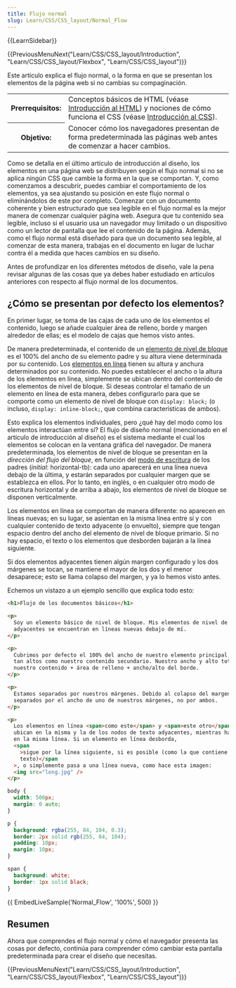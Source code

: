 ```yaml
---
title: Flujo normal
slug: Learn/CSS/CSS_layout/Normal_Flow
---
```


{{LearnSidebar}}

{{PreviousMenuNext("Learn/CSS/CSS_layout/Introduction", "Learn/CSS/CSS_layout/Flexbox", "Learn/CSS/CSS_layout")}}

Este artículo explica el flujo normal, o la forma en que se presentan los elementos de la página web si no cambias su compaginación.

<table>
  <tbody>
    <tr>
      <th scope="row">Prerrequisitos:</th>
      <td>
        Conceptos básicos de HTML (véase
        <a href="/es/docs/Learn/HTML/Introduccion_a_HTML"
          >Introducción al HTML</a
        >) y nociones de cómo funciona el CSS (véase
        <a href="/es/docs/Learn/CSS/First_steps">Introducción al CSS</a>).
      </td>
    </tr>
    <tr>
      <th scope="row">Objetivo:</th>
      <td>
        Conocer cómo los navegadores presentan de forma predeterminada las
        páginas web antes de comenzar a hacer cambios.
      </td>
    </tr>
  </tbody>
</table>

Como se detalla en el último artículo de introducción al diseño, los elementos en una página web se distribuyen según el flujo normal si no se aplica ningún CSS que cambie la forma en la que se comportan. Y, como comenzamos a descubrir, puedes cambiar el comportamiento de los elementos, ya sea ajustando su posición en este flujo normal o eliminándolos de este por completo. Comenzar con un documento coherente y bien estructurado que sea legible en el flujo normal es la mejor manera de comenzar cualquier página web. Asegura que tu contenido sea legible, incluso si el usuario usa un navegador muy limitado o un dispositivo como un lector de pantalla que lee el contenido de la página. Además, como el flujo normal está diseñado para que un documento sea legible, al comenzar de esta manera, trabajas en el documento en lugar de luchar contra él a medida que haces cambios en su diseño.

Antes de profundizar en los diferentes métodos de diseño, vale la pena revisar algunas de las cosas que ya debes haber estudiado en artículos anteriores con respecto al flujo normal de los documentos.

## ¿Cómo se presentan por defecto los elementos?

En primer lugar, se toma de las cajas de cada uno de los elementos el contenido, luego se añade cualquier área de relleno, borde y margen alrededor de ellas; es el modelo de cajas que hemos visto antes.

De manera predeterminada, el contenido de un [elemento de nivel de bloque](/es/docs/Web/HTML/Block-level_elements) es el 100% del ancho de su elemento padre y su altura viene determinada por su contenido. Los [elementos en línea](/es/docs/Web/HTML/Elementos_en_línea) tienen su altura y anchura determinados por su contenido. No puedes establecer el ancho o la altura de los elementos en línea, simplemente se ubican dentro del contenido de los elementos de nivel de bloque. Si deseas controlar el tamaño de un elemento en línea de esta manera, debes configurarlo para que se comporte como un elemento de nivel de bloque con `display: block;` (o incluso, `display: inline-block;`, que combina características de ambos).

Esto explica los elementos individuales, pero ¿qué hay del modo como los elementos interactúan entre sí? El flujo de diseño normal (mencionado en el artículo de introducción al diseño) es el sistema mediante el cual los elementos se colocan en la ventana gráfica del navegador. De manera predeterminada, los elementos de nivel de bloque se presentan en la _dirección del flujo del bloque_, en función del [modo de escritura](/es/docs/Web/CSS/writing-mode) de los padres (_initial_: horizontal-tb): cada uno aparecerá en una línea nueva debajo de la última, y estarán separados por cualquier margen que se establezca en ellos. Por lo tanto, en inglés, o en cualquier otro modo de escritura horizontal y de arriba a abajo, los elementos de nivel de bloque se disponen verticalmente.

Los elementos en línea se comportan de manera diferente: no aparecen en líneas nuevas; en su lugar, se asientan en la misma línea entre sí y con cualquier contenido de texto adyacente (o envuelto), siempre que tengan espacio dentro del ancho del elemento de nivel de bloque primario. Si no hay espacio, el texto o los elementos que desborden bajarán a la línea siguiente.

Si dos elementos adyacentes tienen algún margen configurado y los dos márgenes se tocan, se mantiene el mayor de los dos y el menor desaparece; esto se llama colapso del margen, y ya lo hemos visto antes.

Echemos un vistazo a un ejemplo sencillo que explica todo esto:

```html
<h1>Flujo de los documentos básicos</h1>

<p>
  Soy un elemento básico de nivel de bloque. Mis elementos de nivel de bloque
  adyacentes se encuentran en líneas nuevas debajo de mí.
</p>

<p>
  Cubrimos por defecto el 100% del ancho de nuestro elemento principal, y somos
  tan altos como nuestro contenido secundario. Nuestro ancho y alto total es
  nuestro contenido + área de relleno + ancho/alto del borde.
</p>

<p>
  Estamos separados por nuestros márgenes. Debido al colapso del margen, estamos
  separados por el ancho de uno de nuestros márgenes, no por ambos.
</p>

<p>
  Los elementos en línea <span>como este</span> y <span>este otro</span> se
  ubican en la misma y la de los nodos de texto adyacentes, mientras hay espacio
  en la misma línea. Si un elemento en línea desborda,
  <span
    >sigue por la línea siguiente, si es posible (como la que contiene este
    texto)</span
  >, o simplemente pasa a una línea nueva, como hace esta imagen:
  <img src="long.jpg" />
</p>
```

```css
body {
  width: 500px;
  margin: 0 auto;
}

p {
  background: rgba(255, 84, 104, 0.3);
  border: 2px solid rgb(255, 84, 104);
  padding: 10px;
  margin: 10px;
}

span {
  background: white;
  border: 1px solid black;
}
```

{{ EmbedLiveSample('Normal_Flow', '100%', 500) }}

## Resumen

Ahora que comprendes el flujo normal y cómo el navegador presenta las cosas por defecto, continúa para comprender cómo cambiar esta pantalla predeterminada para crear el diseño que necesitas.

{{PreviousMenuNext("Learn/CSS/CSS_layout/Introduction", "Learn/CSS/CSS_layout/Flexbox", "Learn/CSS/CSS_layout")}}
